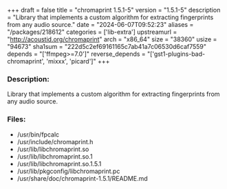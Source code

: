 +++
draft = false
title = "chromaprint 1.5.1-5"
version = "1.5.1-5"
description = "Library that implements a custom algorithm for extracting fingerprints from any audio source."
date = "2024-06-07T09:52:23"
aliases = "/packages/218612"
categories = ['lib-extra']
upstreamurl = "http://acoustid.org/chromaprint"
arch = "x86_64"
size = "38360"
usize = "94673"
sha1sum = "222d5c2ef69161165c7ab41a7c06530d6caf7559"
depends = "['ffmpeg>=7.0']"
reverse_depends = "['gst1-plugins-bad-chromaprint', 'mixxx', 'picard']"
+++
### Description: 
Library that implements a custom algorithm for extracting fingerprints from any audio source.

### Files: 
* /usr/bin/fpcalc
* /usr/include/chromaprint.h
* /usr/lib/libchromaprint.so
* /usr/lib/libchromaprint.so.1
* /usr/lib/libchromaprint.so.1.5.1
* /usr/lib/pkgconfig/libchromaprint.pc
* /usr/share/doc/chromaprint-1.5.1/README.md
